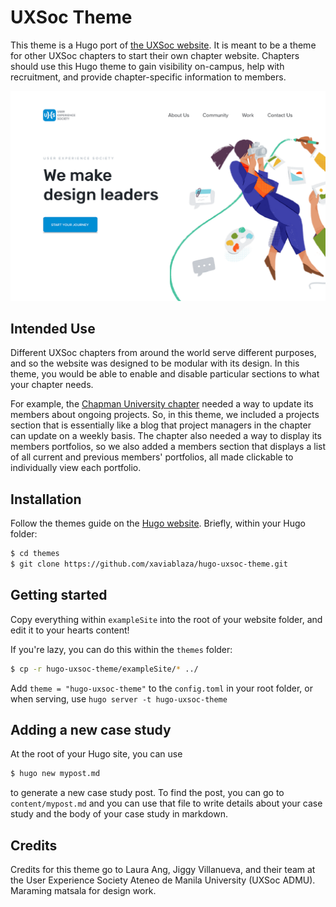 # UXSoc Theme

This theme is a Hugo port of [the UXSoc website](https://www.figma.com/file/Vf6nbxqkHCDFzFrYn2z3Ux5W/UXSoc-Website). It is meant to be a theme for other UXSoc chapters to start their own chapter website. Chapters should use this Hugo theme to gain visibility on-campus, help with recruitment, and provide chapter-specific information to members.

![](images/screenshot.png)

## Intended Use

Different UXSoc chapters from around the world serve different purposes, and so the website was designed to be modular with its design. In this theme, you would be able to enable and disable particular sections to what your chapter needs.

For example, the [Chapman University chapter](https://www.facebook.com/UXSocChapmanU) needed a way to update its members about ongoing projects. So, in this theme, we included a projects section that is essentially like a blog that project managers in the chapter can update on a weekly basis. The chapter also needed a way to display its members portfolios, so we also added a members section that displays a list of all current and previous members' portfolios, all made clickable to individually view each portfolio.

## Installation

Follow the themes guide on the [Hugo website](https://gohugo.io/themes/installing-and-using-themes/). Briefly, within your Hugo folder:

```sh
$ cd themes
$ git clone https://github.com/xaviablaza/hugo-uxsoc-theme.git
```

## Getting started

Copy everything within `exampleSite` into the root of your website folder, and edit it to your hearts content!

If you're lazy, you can do this within the `themes` folder:
```sh
$ cp -r hugo-uxsoc-theme/exampleSite/* ../
```

Add `theme = "hugo-uxsoc-theme"` to the  `config.toml` in your root folder, or when serving, use `hugo server -t hugo-uxsoc-theme`

## Adding a new case study

At the root of your Hugo site, you can use
```sh
$ hugo new mypost.md
```
to generate a new case study post. To find the post, you can go to `content/mypost.md` and you can use that file to write details about your case study and the body of your case study in markdown.

## Credits

Credits for this theme go to Laura Ang, Jiggy Villanueva, and their team at the User Experience Society Ateneo de Manila University (UXSoc ADMU). Maraming matsala for design work.
